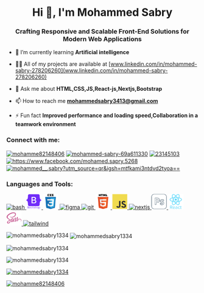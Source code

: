 <h1 align="center">Hi 👋, I'm Mohammed Sabry</h1>
<h3 align="center">Crafting Responsive and Scalable Front-End Solutions for Modern Web Applications</h3>

- 🌱 I’m currently learning **Artificial intelligence**

- 👨‍💻 All of my projects are available at [www.linkedin.com/in/mohammed-sabry-278206260](www.linkedin.com/in/mohammed-sabry-278206260)

- 💬 Ask me about **HTML,CSS,JS,React-js,Nextjs,Bootstrap**

- 📫 How to reach me **mohammedsabry3413@gmail.com**

- ⚡ Fun fact **Improved performance and loading speed,Collaboration in a teamwork environment**
<h3 align="left">Connect with me:</h3>
<p align="left">
<a href="https://twitter.com/mohamme82148406" target="blank"><img align="center" src="https://raw.githubusercontent.com/rahuldkjain/github-profile-readme-generator/master/src/images/icons/Social/twitter.svg" alt="mohamme82148406" height="30" width="40" /></a>
<a href="https://linkedin.com/in/mohammed-sabry-69a611330" target="blank"><img align="center" src="https://raw.githubusercontent.com/rahuldkjain/github-profile-readme-generator/master/src/images/icons/Social/linked-in-alt.svg" alt="mohammed-sabry-69a611330" height="30" width="40" /></a>
<a href="https://stackoverflow.com/users/23145103" target="blank"><img align="center" src="https://raw.githubusercontent.com/rahuldkjain/github-profile-readme-generator/master/src/images/icons/Social/stack-overflow.svg" alt="23145103" height="30" width="40" /></a>
<a href="https://fb.com/https://www.facebook.com/mohamed.sapry.5268" target="blank"><img align="center" src="https://raw.githubusercontent.com/rahuldkjain/github-profile-readme-generator/master/src/images/icons/Social/facebook.svg" alt="https://www.facebook.com/mohamed.sapry.5268" height="30" width="40" /></a>
<a href="https://instagram.com/mohammed__.sabry?utm_source=qr&igsh=mtfkami3ntdvd2tyoa==" target="blank"><img align="center" src="https://raw.githubusercontent.com/rahuldkjain/github-profile-readme-generator/master/src/images/icons/Social/instagram.svg" alt="mohammed__.sabry?utm_source=qr&igsh=mtfkami3ntdvd2tyoa==" height="30" width="40" /></a>
</p>

<h3 align="left">Languages and Tools:</h3>
<p align="left"> <a href="https://www.gnu.org/software/bash/" target="_blank" rel="noreferrer"> <img src="https://www.vectorlogo.zone/logos/gnu_bash/gnu_bash-icon.svg" alt="bash" width="40" height="40"/> </a> <a href="https://getbootstrap.com" target="_blank" rel="noreferrer"> <img src="https://raw.githubusercontent.com/devicons/devicon/master/icons/bootstrap/bootstrap-plain-wordmark.svg" alt="bootstrap" width="40" height="40"/> </a> <a href="https://www.w3schools.com/css/" target="_blank" rel="noreferrer"> <img src="https://raw.githubusercontent.com/devicons/devicon/master/icons/css3/css3-original-wordmark.svg" alt="css3" width="40" height="40"/> </a> <a href="https://www.figma.com/" target="_blank" rel="noreferrer"> <img src="https://www.vectorlogo.zone/logos/figma/figma-icon.svg" alt="figma" width="40" height="40"/> </a> <a href="https://git-scm.com/" target="_blank" rel="noreferrer"> <img src="https://www.vectorlogo.zone/logos/git-scm/git-scm-icon.svg" alt="git" width="40" height="40"/> </a> <a href="https://www.w3.org/html/" target="_blank" rel="noreferrer"> <img src="https://raw.githubusercontent.com/devicons/devicon/master/icons/html5/html5-original-wordmark.svg" alt="html5" width="40" height="40"/> </a> <a href="https://developer.mozilla.org/en-US/docs/Web/JavaScript" target="_blank" rel="noreferrer"> <img src="https://raw.githubusercontent.com/devicons/devicon/master/icons/javascript/javascript-original.svg" alt="javascript" width="40" height="40"/> </a> <a href="https://nextjs.org/" target="_blank" rel="noreferrer"> <img src="https://cdn.worldvectorlogo.com/logos/nextjs-2.svg" alt="nextjs" width="40" height="40"/> </a> <a href="https://www.photoshop.com/en" target="_blank" rel="noreferrer"> <img src="https://raw.githubusercontent.com/devicons/devicon/master/icons/photoshop/photoshop-line.svg" alt="photoshop" width="40" height="40"/> </a> <a href="https://reactjs.org/" target="_blank" rel="noreferrer"> <img src="https://raw.githubusercontent.com/devicons/devicon/master/icons/react/react-original-wordmark.svg" alt="react" width="40" height="40"/> </a> <a href="https://sass-lang.com" target="_blank" rel="noreferrer"> <img src="https://raw.githubusercontent.com/devicons/devicon/master/icons/sass/sass-original.svg" alt="sass" width="40" height="40"/> </a> <a href="https://tailwindcss.com/" target="_blank" rel="noreferrer"> <img src="https://www.vectorlogo.zone/logos/tailwindcss/tailwindcss-icon.svg" alt="tailwind" width="40" height="40"/> </a> </p>

<p><img align="left" src="https://github-readme-stats.vercel.app/api/top-langs?username=mohammedsabry1334&show_icons=true&locale=en&layout=compact" alt="mohammedsabry1334" /></p>

<p>&nbsp;<img align="center" src="https://github-readme-stats.vercel.app/api?username=mohammedsabry1334&show_icons=true&locale=en" alt="mohammedsabry1334" /></p>

<p><img align="center" src="https://github-readme-streak-stats.herokuapp.com/?user=mohammedsabry1334&" alt="mohammedsabry1334" /></p>

<p align="left"> <img src="https://komarev.com/ghpvc/?username=mohammedsabry1334&label=Profile%20views&color=0e75b6&style=flat" alt="mohammedsabry1334" /> </p>

<p align="left"> <a href="https://github.com/ryo-ma/github-profile-trophy"><img src="https://github-profile-trophy.vercel.app/?username=mohammedsabry1334" alt="mohammedsabry1334" /></a> </p>

<p align="left"> <a href="https://twitter.com/mohamme82148406" target="blank"><img src="https://img.shields.io/twitter/follow/mohamme82148406?logo=twitter&style=for-the-badge" alt="mohamme82148406" /></a> </p>
